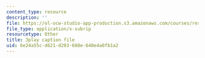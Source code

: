 ```yaml
---
content_type: resource
description: ''
file: https://ol-ocw-studio-app-production.s3.amazonaws.com/courses/res-3-004-visualizing-materials-science-fall-2017/6e24a55cd621d203608e640e4a0fb1a2_o96K8fkOrG8.srt
file_type: application/x-subrip
resourcetype: Other
title: 3play caption file
uid: 6e24a55c-d621-d203-608e-640e4a0fb1a2
---
```

